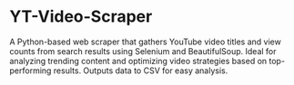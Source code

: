 # YT-Video-Scraper
A Python-based web scraper that gathers YouTube video titles and view counts from search results using Selenium and BeautifulSoup. Ideal for analyzing trending content and optimizing video strategies based on top-performing results. Outputs data to CSV for easy analysis.
